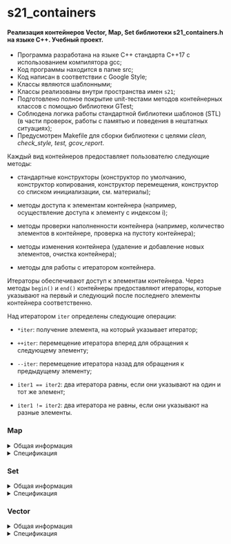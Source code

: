 # s21_containers

#### Реализация контейнеров Vector, Map, Set библиотеки s21_containers.h на языке С++. Учебный проект.

- Программа разработана на языке C++ стандарта C++17 с использованием компилятора gcc;
- Код программы находится в папке src;
- Код написан в соответствии с Google Style;
- Классы являются шаблонными;
- Классы реализованы внутри пространства имен `s21`;
- Подготовлено полное покрытие unit-тестами методов контейнерных классов c помощью библиотеки GTest;
- Соблюдена логика работы стандартной библиотеки шаблонов (STL) (в части проверок, работы с памятью и поведения в нештатных ситуациях);
- Предусмотрен Makefile для сборки библиотеки с целями *clean, check_style, test, gcov_report*.

Каждый вид контейнеров предоставляет пользователю следующие методы:

- стандартные конструкторы (конструктор по умолчанию, конструктор копирования, конструктор перемещения, конструктор со списком инициализации, см. материалы);

- методы доступа к элементам контейнера (например, осуществление доступа к элементу с индексом i);

- методы проверки наполненности контейнера (например, количество элементов в контейнере, проверка на пустоту контейнера);

- методы изменения контейнера (удаление и добавление новых элементов, очистка контейнера);

- методы для работы с итератором контейнера.

Итераторы обеспечивают доступ к элементам контейнера. Через методы `begin()` и `end()` контейнеры предоставляют итераторы, которые указывают на первый и следующий после последнего элементы контейнера соответственно.

Над итератором `iter` определены следующие операции:

- `*iter`: получение элемента, на который указывает итератор;

- `++iter`: перемещение итератора вперед для обращения к следующему элементу;

- `--iter`: перемещение итератора назад для обращения к предыдущему элементу;

- `iter1 == iter2`: два итератора равны, если они указывают на один и тот же элемент;

- `iter1 != iter2`: два итератора не равны, если они указывают на разные элементы.

### Map

<details>
  <summary>Общая информация</summary>
<br />

Map (словарь) - это ассоциативный контейнер, содержащий отсортированные по возрастанию ключа пары ключ-значение. То есть каждый элемент ассоциирован с некоторым уникальным ключом, и его положение в словаре определяется его ключом. Словари удобно применять, когда необходимо ассоциировать элементы с некоторым другим значением (не индексом).
```
В данном проекте контейнер Map реализован на основе AVL-дерева. 
AVL-дерево - сбалансированное бинарное дерево поиска, в котором поддерживается следующее свойство: для каждой его вершины высота её двух поддеревьев различается не более чем на 1.
```
</details>

<details>
  <summary>Спецификация</summary>
  <br />

*Map Member type*

В этой таблице перечислены внутриклассовые переопределения типов (типичные для стандартной библиотеки STL), принятые для удобства восприятия кода класса:

| Member type            | Definition                                                                                                                                                   |
|------------------------|--------------------------------------------------------------------------------------------------------------------------------------------------------------|
| `key_type`               | `KeyType` the first template parameter (Key)                                                                                                                 |
| `mapped_type`           | `ValueType` the second template parameter (T)                                                                                                                |
| `value_type`             | `std::pair<const KeyType, ValueType>` Key-value pair                                                                                                         |
| `reference`              | `value_type &` defines the type of the reference to an element                                                                                               |
| `const_reference`        | `const value_type &` defines the type of the constant reference                                                                                              |
| `iterator`               | internal class `TreeIterator<KeyType, ValueType>` as internal iterator of tree subclass; defines the type for iterating through the container                |
| `const_iterator`         | internal class `TreeIterator<KeyType, ValueType>` as internal const iterator of tree subclass; defines the constant type for iterating through the container |
| `size_type`              | `size_t` defines the type of the container size (standard type is size_t)                                                                                    |

*Map Member functions*

В этой таблице перечислены основные публичные методы для взаимодействия с классом:

| Member functions                                      | Definition                                      |
|-------------------------------------------------------|-------------------------------------------------|
| `Map()`                                               | default constructor, creates empty map                                 |
| `Map(std::initializer_list<value_type> const &items)` | initializer list constructor, creates the map initizialized using std::initializer_list<T>    |
| `Map(const Map &other)`                                   | copy constructor  |
| `Map(Map &&other)`                                        | move constructor  |
| `~Map()`                                              | destructor  |
| `operator=(Map &&other)`                              | assignment operator overload for moving object                                |

*Map Element access*

В этой таблице перечислены публичные методы для доступа к элементам класса:

| Element access                              | Definition                                                                             |
|---------------------------------------------|----------------------------------------------------------------------------------------|
| `ValueType &at(const KeyType &key)`         | access specified element with bounds checking                                          |
| `ValueType &operator[](const KeyType &key)` | access or insert specified element                                                     |

*Map Iterators*

В этой таблице перечислены публичные методы для итерирования по элементам класса (доступ к итераторам):

| Iterators              | Definition                                                                             |
|------------------------|----------------------------------------------------------------------------------------|
| `iterator begin()`            | returns an iterator to the beginning                                                   |
| `iterator end()`                | returns an iterator to the end                                                         |

*Map Capacity*

В этой таблице перечислены публичные методы для доступа к информации о наполнении контейнера:

| Capacity               | Definition                                                                             |
|------------------------|----------------------------------------------------------------------------------------|
| `bool empty()`                  | checks whether the container is empty                                                  |
| `size_type size()`                   | returns the number of elements                                                         |
| `size_type max_size()`               | returns the maximum possible number of elements                                        |

*Map Modifiers*

В этой таблице перечислены публичные методы для изменения контейнера:

| Modifiers                                                                   | Definition                                                                                                                           |
|-----------------------------------------------------------------------------|--------------------------------------------------------------------------------------------------------------------------------------|
| `void clear()`                                                              | clears the contents                                                                                                                  |
| `std::pair<iterator, bool> insert(const ValueType &value)`                 | inserts node and returns iterator to where the element is in the container and bool denoting whether the insertion took place        |
| `std::pair<iterator, bool> insert(const KeyType &key, const ValueType &obj)`            | inserts value by key and returns iterator to where the element is in the container and bool denoting whether the insertion took place |
| `vector<std::pair<iterator,bool>> insert_many(Args&&... args)`          | inserts new elements into the container                                                                                              |
| `std::pair<iterator, bool> insert_or_assign(const KeyType &key, const ValueType &obj);` | inserts an element or assigns to the current element if the key already exists                                                       |
| `void erase(iterator pos)`                                                  | erases element at pos                                                                                                                |
| `void swap(Map &other)`                                                     | swaps the contents                                                                                                                   |
| `void merge(Map &other);`                                                   | splices nodes from another container                                                                                                 |

*Map Lookup*

В этой таблице перечислены публичные методы, осуществляющие просмотр контейнера:

| Lookup                              | Definition                                                                             |
|-------------------------------------|----------------------------------------------------------------------------------------|
| `bool contains(const KeyType &key)` | checks if there is an element with key equivalent to key in the container                                   |

</details>

### Set

<details>
  <summary>Общая информация</summary>
<br />

Set (множество) - ассоциативный контейнер уникальных элементов. Это означает, что в множество нельзя добавить один и тот же элемент дважды. Контейнер множество является ассоциативным, так как внутри он также представлен в виде дерева, как и контейнер map (словарь), и, соответственно, также хранит элементы в отсортированном порядке. Разница между словарем и множеством заключается в том, что уникальным в множестве является, не ключ а само значение, ровно как и поиск значения в дереве проверяется не по ключу, а по самому значению.
```
В данном проекте контейнер Set реализован на основе AVL-дерева. 
AVL-дерево - сбалансированное бинарное дерево поиска, в котором поддерживается следующее свойство: для каждой его вершины высота её двух поддеревьев различается не более чем на 1.
```
</details>

<details>
  <summary>Спецификация</summary>
<br />

*Set Member type*

В этой таблице перечислены внутриклассовые переопределения типов (типичные для стандартной библиотеки STL), принятые для удобства восприятия кода класса:

| Member type            | Definition                                                                                                                                                                         |
|------------------------|------------------------------------------------------------------------------------------------------------------------------------------------------------------------------------|
| `key_type`               | `KeyType` the first template parameter (Key)                                                                                                                                       |
| `value_type`             | `KeyType` value type (the value itself is a key)                                                                                                                                   |
| `reference`              | `value_type &` defines the type of the reference to an element                                                                                                                     |
| `const_reference`        | `const value_type &` defines the type of the constant reference                                                                                                                    |
| `iterator`               | internal class `TreeIterator<T>` as the internal iterator of tree subclass; defines the type for iterating through the container                          |
| `const_iterator`         | internal class `TreeConstIterator<T>` as the internal const iterator of tree subclass; defines the constant type for iterating through the container |
| `size_type`              | `size_t` defines the type of the container size (standard type is size_t)                                                                                                          |

*Set Member functions*

В этой таблице перечислены основные публичные методы для взаимодействия с классом:

| Member functions                                      | Definition                                      |
|-------------------------------------------------------|-------------------------------------------------|
| `Set()`                                               | default constructor, creates empty set                                 |
| `Set(std::initializer_list<value_type> const &items)` | initializer list constructor, creates the set initizialized using std::initializer_list<T>    |
| `Set(const Set &other)`                               | copy constructor  |
| `Set(Set &&other)`                                    | move constructor  |
| `~Set()`                                              | destructor  |
| `operator=(Set &&other)`                              | assignment operator overload for moving object                                |

*Set Iterators*

В этой таблице перечислены публичные методы для итерирования по элементам класса (доступ к итераторам):

| Iterators              | Definition                                                                             |
|------------------------|----------------------------------------------------------------------------------------|
| `iterator begin()`            | returns an iterator to the beginning                                                   |
| `iterator end()`                | returns an iterator to the end                                                         |

*Set Capacity*

В этой таблице перечислены публичные методы для доступа к информации о наполнении контейнера:

| Capacity       | Definition                                      |
|----------------|-------------------------------------------------|
| `bool empty()`          | checks whether the container is empty           |
| `size_type size()`           | returns the number of elements                  |
| `size_type max_size()`       | returns the maximum possible number of elements |

*Set Modifiers*

В этой таблице перечислены публичные методы для изменения контейнера:

| Modifiers                                                | Definition                                                                                                                   |
|----------------------------------------------------------|------------------------------------------------------------------------------------------------------------------------------|
| `void clear()`                                           | clears the contents                                                                                                          |
| `std::pair<iterator, bool> insert(const KeyType &value)` | inserts node and returns iterator to where the element is in the container and bool denoting whether the insertion took place |
| `vector<std::pair<iterator,bool>> insert_many(Args&&... args)`          | inserts new elements into the container                                                                                      |
| `void erase(iterator pos)`                               | erases element at pos                                                                                                        |
| `void swap(Set &other)`                                  | swaps the contents                                                                                                           |
| `void merge(Set &other);`                                | splices nodes from another container                                                                                         |

*Set Lookup*

В этой таблице перечислены публичные методы, осуществляющие просмотр контейнера:

| Lookup                              | Definition                                                                             |
|-------------------------------------|----------------------------------------------------------------------------------------|
| `iterator find(const KeyType &key)` | finds element with specific key                                                        |
| `bool contains(const KeyType &key)` | checks if the container contains element with specific key                             |

</details>

### Vector

<details>
  <summary>Общая информация</summary>
<br />

Vector (вектор) - это последовательный контейнер, инкапсулируюший в себе динамический массив для более интуитивной работы. Данный контейнер не требует ручного контроля памяти, как стандартные динамические массивы, вместо этого он позволяет добавлять через методы `push_back()` и `insert()` произвольное количество элементов, и, в отличие от списка, позволяет обратиться к любому элементу контейнера напрямую, по индексу. Элементы в векторе хранятся последовательно, что позволяет итерировать по вектору не только через предоставляемый итератор, но также и вручную смещая указатель на элемент вектора. Таким образом, указатель на первый элемент вектора может быть передан в качестве аргумента в любую функцию, ожидающую в качестве аргумента обыкновенный массив. Динамическое изменение размера массива происходит не при каждом добавлении или удалении элемента, а только в случае превышения размера заданного буфера. Таким образом, вектор хранит два значения, отвечающих за размер: размер хранимого массива (метод `size()`) и размер буффера (метод `capacity()`). 

</details>

<details>
  <summary>Спецификация</summary>
<br />

*Vector Member type*

В этой таблице перечислены внутриклассовые переопределения типов (типичные для стандартной библиотеки STL), принятые для удобства восприятия кода класса:

| Member type            | definition                                                                                                           |
|------------------------|----------------------------------------------------------------------------------------------------------------------|
| `value_type`             | `T` defines the type of an element (T is template parameter)                                                         |
| `reference`              | `T &` defines the type of the reference to an element                                                                |
| `const_reference`        | `const T &` defines the type of the constant reference                                                               |
| `iterator`               | `T *` defines the type for iterating through the container                                                           |
| `const_iterator`         | `const T *` defines the constant type for iterating through the container |
| `size_type`              | `size_t` defines the type of the container size (standard type is size_t)                                            |

*Vector Member functions*

В этой таблице перечислены основные публичные методы для взаимодействия с классом:

| Functions                                                | Definition                                      |
|----------------------------------------------------------|-------------------------------------------------|
| `Vector()`                                               | default constructor, creates empty vector                                 |
| `Vector(size_type n)`                                    | parameterized constructor, creates the vector of size n                                 |
| `Vector(std::initializer_list<value_type> const &items)` | initializer list constructor, creates vector initizialized using std::initializer_list<T>    |
| `Vector(const Vector &other)`                            | copy constructor  |
| `Vector(Vector &&other)`                                 | move constructor  |
| `~Vector()`                                              | destructor  |
| `operator=(Vector &&other)`                              | assignment operator overload for moving object                                |

*Vector Element access*

В этой таблице перечислены публичные методы для доступа к элементам класса:

| Element access         | Definition                                                                             |
|------------------------|----------------------------------------------------------------------------------------|
| `reference at(size_type pos)`                     | access specified element with bounds checking                                          |
| `reference operator[](size_type pos);`             | access specified element                                                               |
| `const_reference front()`          | access the first element                        |
| `const_reference back()`           | access the last element                         |
| `T* data()`                   | direct access to the underlying array                                                  |

*Vector Iterators*

В этой таблице перечислены публичные методы для итерирования по элементам класса (доступ к итераторам):

| Iterators      | Definition                                      |
|----------------|-------------------------------------------------|
| `iterator begin()`    | returns an iterator to the beginning            |
| `iterator end()`        | returns an iterator to the end                  |

*Vector Capacity*

В этой таблице перечислены публичные методы для доступа к информации о наполнении контейнера:


| Capacity               | Definition                                                                             |
|------------------------|----------------------------------------------------------------------------------------|
| `bool empty()`          | checks whether the container is empty           |
| `size_type size()`           | returns the number of elements                  |
| `size_type max_size()`       | returns the maximum possible number of elements |
| `void reserve(size_type size)`                | allocate storage of size elements and copies current array elements to a newely allocated array                                     |
| `size_type capacity()`               | returns the number of elements that can be held in currently allocated storage         |
| `void shrink_to_fit()`          | reduces memory usage by freeing unused memory                                          |

*Vector Modifiers*

В этой таблице перечислены публичные методы для изменения контейнера:

| Modifiers                                              | Definition                                                                                |
|--------------------------------------------------------|-------------------------------------------------------------------------------------------|
| `void clear()`                                         | clears the contents                                                                       |
| `iterator insert(iterator pos, const_reference value)` | inserts elements into concrete pos and returns the iterator that points to the new element |
| `void insert_many_back(Args&&... args)`          | appends new elements to the end of the container                                          |
| `void erase(iterator pos)`                             | erases element at pos                                                                     |
| `void push_back(const_reference value)`                | adds an element to the end                                                                |
| `void pop_back()`                                      | removes the last element                                                                  |
| `void swap(Vector &other)`                             | swaps the contents                                                                        |

</details>